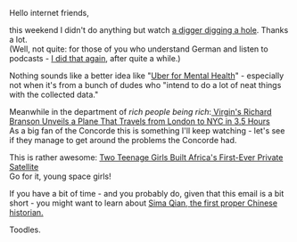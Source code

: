 Hello internet friends,

this weekend I didn't do anything but watch [a digger digging a hole](https://holidayhole.com/). Thanks a lot.  
(Well, not quite: for those of you who understand German and listen to podcasts - [I did that again](http://dickehipster.de/2016/11/27/11-2016/), after quite a while.)

Nothing sounds like a better idea like "[Uber for Mental Health](http://www.vice.com/read/this-app-is-like-uber-but-for-happy-givers)" - especially not when it's from a bunch of dudes who
"intend to do a lot of neat things with the collected data."

Meanwhile in the department of *rich people being rich*:[ Virgin's Richard Branson Unveils a Plane That Travels from London to NYC in 3.5 Hours](http://www.architecturaldigest.com/story/virgins-richard-branson-unveils-plane)  
As a big fan of the Concorde this is something I'll keep watching - let's see if they manage to get around the problems the Concorde had.

This is rather awesome: [Two Teenage Girls Built Africa's First-Ever Private Satellite](https://www.outerplaces.com/science/item/13820-africa-s-first-private-sattelite)  
Go for it, young space girls!

If you have a bit of time - and you probably do, given that this email is a bit short - you might want to learn about [Sima Qian, the first proper Chinese historian.](http://scholars-stage.blogspot.com/2016/11/history-is-written-by-losers.html)

Toodles.